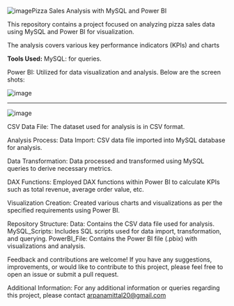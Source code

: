 ![image](https://github.com/ArpanaMittal20/Data-Analytics-Project/assets/162703210/8ffacd08-2d13-4b1f-91f6-ec70e164b5b0)Pizza Sales Analysis with MySQL and Power BI

This repository contains a project focused on analyzing pizza sales data using MySQL and Power BI for visualization. 

The analysis covers various key performance indicators (KPIs) and charts

**Tools Used:**
MySQL: for queries.

Power BI: Utilized for data visualization and analysis.
Below are the screen shots:

![image](https://github.com/ArpanaMittal20/Data-Analytics-Project/assets/162703210/9b62fd60-38c0-49db-bfae-4d2e9f2518ec)

----------
![image](https://github.com/ArpanaMittal20/Data-Analytics-Project/assets/162703210/8aa251dc-2fb6-4e99-8e2e-675eef52d1e7)



CSV Data File: The dataset used for analysis is in CSV format.

Analysis Process:
Data Import: CSV data file imported into MySQL database for analysis.

Data Transformation: Data processed and transformed using MySQL queries to derive necessary metrics.

DAX Functions: Employed DAX functions within Power BI to calculate KPIs such as total revenue, average order value, etc.

Visualization Creation: Created various charts and visualizations as per the specified requirements using Power BI.

Repository Structure:
Data: Contains the CSV data file used for analysis.
MySQL_Scripts: Includes SQL scripts used for data import, transformation, and querying.
PowerBI_File: Contains the Power BI file (.pbix) with visualizations and analysis.


Feedback and contributions are welcome! If you have any suggestions, improvements, or would like to contribute to this project, please feel free to open an issue or submit a pull request.

Additional Information:
For any additional information or queries regarding this project, please contact arpanamittal20@gmail.com
